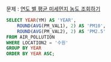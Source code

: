 문제 : [연도 별 평균 미세먼지 농도 조회하기](https://school.programmers.co.kr/learn/courses/30/lessons/284530)

```sql
SELECT YEAR(YM) AS 'YEAR',
    ROUND(AVG(PM_VAL1), 2) AS 'PM10',
    ROUND(AVG(PM_VAL2), 2) AS 'PM2.5'
FROM AIR_POLLUTION
WHERE LOCATION2 = '수원'
GROUP BY YEAR
ORDER BY YEAR ASC;
```